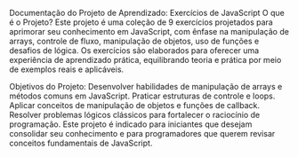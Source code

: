Documentação do Projeto de Aprendizado: Exercícios de JavaScript
O que é o Projeto?
Este projeto é uma coleção de 9 exercícios projetados para aprimorar seu conhecimento em JavaScript, com ênfase na manipulação de arrays, controle de fluxo, manipulação de objetos, uso de funções e desafios de lógica. Os exercícios são elaborados para oferecer uma experiência de aprendizado prática, equilibrando teoria e prática por meio de exemplos reais e aplicáveis.

Objetivos do Projeto:
Desenvolver habilidades de manipulação de arrays e métodos comuns em JavaScript.
Praticar estruturas de controle e loops.
Aplicar conceitos de manipulação de objetos e funções de callback.
Resolver problemas lógicos clássicos para fortalecer o raciocínio de programação.
Este projeto é indicado para iniciantes que desejam consolidar seu conhecimento e para programadores que querem revisar conceitos fundamentais de JavaScript.
